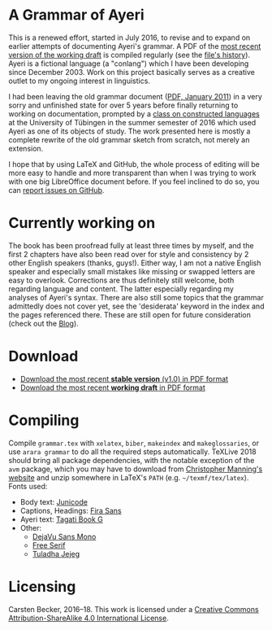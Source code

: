 A Grammar of Ayeri
==================

This is a renewed effort, started in July 2016, to revise and to expand on earlier attempts of documenting Ayeri's grammar. A PDF of the [most recent version of the working draft](https://rawgit.com/carbeck/ayerigrammar/master/grammar.pdf) is compiled regularly (see the [file's history](https://github.com/carbeck/ayerigrammar/commits/master/grammar.pdf)). Ayeri is a fictional language (a "conlang") which I have been developing since December 2003. Work on this project basically serves as a creative outlet to my ongoing interest in linguistics.

I had been leaving the old grammar document ([PDF, January 2011](https://rawgit.com/carbeck/ayerigrammar/master/misc/ayeri_grammar_2011.pdf)) in a very sorry and unfinished state for over 5 years before finally returning to working on documentation, prompted by a [class on constructed languages](http://www.sfs.uni-tuebingen.de/~abuch/16ss/conlang.html) at the University of Tübingen in the summer semester of 2016 which used Ayeri as one of its objects of study. The work presented here is mostly a complete rewrite of the old grammar sketch from scratch, not merely an extension.

I hope that by using LaTeX and GitHub, the whole process of editing will be more easy to handle and more transparent than when I was trying to work with one big LibreOffice document before. If you feel inclined to do so, you can [report issues on GitHub](https://github.com/carbeck/ayerigrammar/issues).

Currently working on
====================

The book has been proofread fully at least three times by myself, and the first 2 chapters have also been read over for style and consistency by 2 other English speakers (thanks, guys!). Either way, I am not a native English speaker and especially small mistakes like missing or swapped letters are easy to overlook. Corrections are thus definitely still welcome, both regarding language and content. The latter especially regarding my analyses of Ayeri's syntax. There are also still some topics that the grammar admittedly does not cover yet, see the 'desiderata' keyword in the index and the pages referenced there. These are still open for future consideration (check out the [Blog](https://ayeri.de/blog)).

Download
========

* [Download the most recent **stable version** (v1.0) in PDF format](https://rawgit.com/carbeck/ayerigrammar/tag/v1.0/grammar.pdf)
* [Download the most recent **working draft** in PDF format](https://rawgit.com/carbeck/ayerigrammar/master/grammar.pdf)

<!--
Print on Demand
===============

* You can also [buy a full-fledged on-demand **print edition** of the book from Lulu.com]() or your favorite bookseller. This corresponds to v1.0 as hosted on GitHub.
-->

Compiling
=========

Compile `grammar.tex` with `xelatex`, `biber`, `makeindex` and `makeglossaries`, or use `arara grammar` to do all the required steps automatically. 
TeXLive 2018 should bring all package dependencies, with the notable exception of the `avm` package, which you may have to download from [Christopher Manning's website](http://nlp.stanford.edu/manning/tex/) and unzip somewhere in LaTeX's `PATH` (e.g. `~/texmf/tex/latex`). Fonts used:

* Body text: [Junicode](http://junicode.sourceforge.net/)
* Captions, Headings: [Fira Sans](https://carrois.com/typefaces/FiraSans/)
* Ayeri text: [Tagati Book G](https://github.com/carbeck/tagatibookg)
* Other:
  * [DejaVu Sans Mono](http://dejavu-fonts.org/)
  * [Free Serif](https://www.gnu.org/software/freefont/)
  * [Tuladha Jejeg](https://sites.google.com/site/jawaunicode/main-page)

Licensing
=========

Carsten Becker, 2016–18. This work is licensed under a [Creative Commons Attribution-ShareAlike 4.0 International License](http://creativecommons.org/licenses/by-sa/4.0/).
